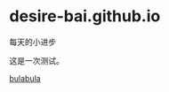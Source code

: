 # desire-bai.github.io
<html>
  <head>
    
  </head>
  <body>
    <p>每天的小进步</p>
    <p>这是一次测试。</p>
    <a href="1.html">bulabula</a>
  </body>
</html>
